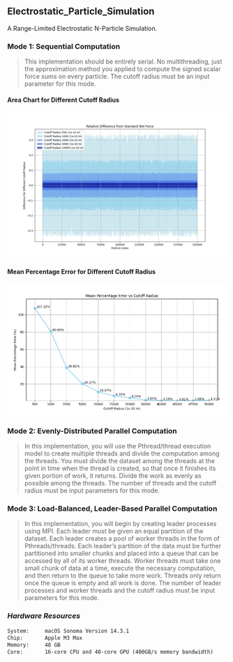 ## Electrostatic_Particle_Simulation
A Range-Limited Electrostatic N-Particle Simulation.

### Mode 1: Sequential Computation
> This implementation should be entirely serial. No multithreading, just the approximation method you 
applied to compute the signed scalar force sums on every particle. The cutoff radius must be an input 
parameter for this mode.

#### Area Chart for Different Cutoff Radius
![](hist_data/chart/area_line_chart_cr.png)

#### Mean Percentage Error for Different Cutoff Radius
![](hist_data/chart/mape_cr.png)

### Mode 2: Evenly-Distributed Parallel Computation
> In this implementation, you will use the Pthread/thread execution model to create multiple threads and 
divide the computation among the threads. You must divide the dataset among the threads at the point in 
time when the thread is created, so that once it finishes its given portion of work, it returns. Divide 
the work as evenly as possible among the threads. The number of threads and the cutoff radius must be input 
parameters for this mode.


### Mode 3: Load-Balanced, Leader-Based Parallel Computation
> In this implementation, you will begin by creating leader processes using MPI. Each leader must be given an 
equal partition of the dataset. Each leader creates a pool of worker threads in the form of Pthreads/threads. 
Each leader’s partition of the data must be further partitioned into smaller chunks and placed into a queue that 
can be accessed by all of its worker threads. Worker threads must take one small chunk of data at a time, execute 
the necessary computation, and then return to the queue to take more work. Threads only return once the queue is 
empty and all work is done. The number of leader processes and worker threads and the cutoff radius must be input 
parameters for this mode.


### _Hardware Resources_
```text
System:     macOS Sonoma Version 14.3.1
Chip:       Apple M3 Max
Memory:     48 GB
Core:       16-core CPU and 40-core GPU (400GB/s memory bandwidth)
```